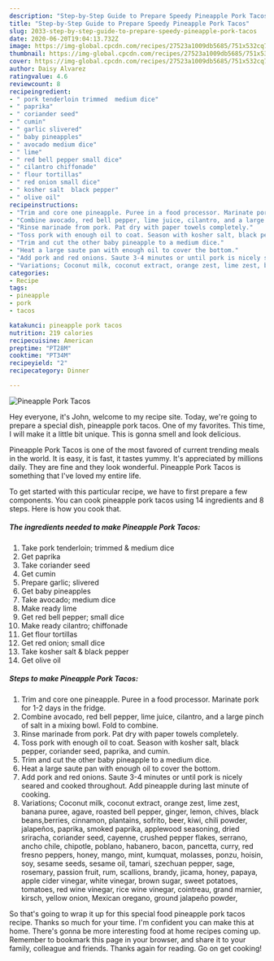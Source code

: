 ```yaml
---
description: "Step-by-Step Guide to Prepare Speedy Pineapple Pork Tacos"
title: "Step-by-Step Guide to Prepare Speedy Pineapple Pork Tacos"
slug: 2033-step-by-step-guide-to-prepare-speedy-pineapple-pork-tacos
date: 2020-06-20T19:04:13.732Z
image: https://img-global.cpcdn.com/recipes/27523a1009db5685/751x532cq70/pineapple-pork-tacos-recipe-main-photo.jpg
thumbnail: https://img-global.cpcdn.com/recipes/27523a1009db5685/751x532cq70/pineapple-pork-tacos-recipe-main-photo.jpg
cover: https://img-global.cpcdn.com/recipes/27523a1009db5685/751x532cq70/pineapple-pork-tacos-recipe-main-photo.jpg
author: Daisy Alvarez
ratingvalue: 4.6
reviewcount: 8
recipeingredient:
- " pork tenderloin trimmed  medium dice"
- " paprika"
- " coriander seed"
- " cumin"
- " garlic slivered"
- " baby pineapples"
- " avocado medium dice"
- " lime"
- " red bell pepper small dice"
- " cilantro chiffonade"
- " flour tortillas"
- " red onion small dice"
- " kosher salt  black pepper"
- " olive oil"
recipeinstructions:
- "Trim and core one pineapple. Puree in a food processor. Marinate pork for 1-2 days in the fridge."
- "Combine avocado, red bell pepper, lime juice, cilantro, and a large pinch of salt in a mixing bowl. Fold to combine."
- "Rinse marinade from pork. Pat dry with paper towels completely."
- "Toss pork with enough oil to coat. Season with kosher salt, black pepper, coriander seed, paprika, and cumin."
- "Trim and cut the other baby pineapple to a medium dice."
- "Heat a large saute pan with enough oil to cover the bottom."
- "Add pork and red onions. Saute 3-4 minutes or until pork is nicely seared and cooked throughout. Add pineapple during last minute of cooking."
- "Variations; Coconut milk, coconut extract, orange zest, lime zest, banana puree, agave, roasted bell pepper, ginger, lemon, chives, black beans,berries, cinnamon, plantains, sofrito, beer, kiwi, chili powder, jalapeños, paprika, smoked paprika, applewood seasoning, dried sriracha, coriander seed, cayenne, crushed pepper flakes, serrano, ancho chile, chipotle, poblano, habanero, bacon, pancetta, curry, red fresno peppers, honey, mango, mint, kumquat, molasses, ponzu, hoisin, soy, sesame seeds, sesame oil, tamari, szechuan pepper, sage, rosemary, passion fruit, rum, scallions, brandy, jicama, honey, papaya, apple cider vinegar, white vinegar, brown sugar, sweet potatoes, tomatoes, red wine vinegar, rice wine vinegar, cointreau, grand marnier, kirsch, yellow onion, Mexican oregano, ground jalapeño powder,"
categories:
- Recipe
tags:
- pineapple
- pork
- tacos

katakunci: pineapple pork tacos 
nutrition: 219 calories
recipecuisine: American
preptime: "PT28M"
cooktime: "PT34M"
recipeyield: "2"
recipecategory: Dinner

---
```



![Pineapple Pork Tacos](https://img-global.cpcdn.com/recipes/27523a1009db5685/751x532cq70/pineapple-pork-tacos-recipe-main-photo.jpg)

Hey everyone, it's John, welcome to my recipe site. Today, we're going to prepare a special dish, pineapple pork tacos. One of my favorites. This time, I will make it a little bit unique. This is gonna smell and look delicious.



Pineapple Pork Tacos is one of the most favored of current trending meals in the world. It is easy, it is fast, it tastes yummy. It's appreciated by millions daily. They are fine and they look wonderful. Pineapple Pork Tacos is something that I've loved my entire life.


To get started with this particular recipe, we have to first prepare a few components. You can cook pineapple pork tacos using 14 ingredients and 8 steps. Here is how you cook that.

<!--inarticleads1-->

##### The ingredients needed to make Pineapple Pork Tacos:

1. Take  pork tenderloin; trimmed &amp; medium dice
1. Get  paprika
1. Take  coriander seed
1. Get  cumin
1. Prepare  garlic; slivered
1. Get  baby pineapples
1. Take  avocado; medium dice
1. Make ready  lime
1. Get  red bell pepper; small dice
1. Make ready  cilantro; chiffonade
1. Get  flour tortillas
1. Get  red onion; small dice
1. Take  kosher salt &amp; black pepper
1. Get  olive oil




<!--inarticleads2-->

##### Steps to make Pineapple Pork Tacos:

1. Trim and core one pineapple. Puree in a food processor. Marinate pork for 1-2 days in the fridge.
1. Combine avocado, red bell pepper, lime juice, cilantro, and a large pinch of salt in a mixing bowl. Fold to combine.
1. Rinse marinade from pork. Pat dry with paper towels completely.
1. Toss pork with enough oil to coat. Season with kosher salt, black pepper, coriander seed, paprika, and cumin.
1. Trim and cut the other baby pineapple to a medium dice.
1. Heat a large saute pan with enough oil to cover the bottom.
1. Add pork and red onions. Saute 3-4 minutes or until pork is nicely seared and cooked throughout. Add pineapple during last minute of cooking.
1. Variations; Coconut milk, coconut extract, orange zest, lime zest, banana puree, agave, roasted bell pepper, ginger, lemon, chives, black beans,berries, cinnamon, plantains, sofrito, beer, kiwi, chili powder, jalapeños, paprika, smoked paprika, applewood seasoning, dried sriracha, coriander seed, cayenne, crushed pepper flakes, serrano, ancho chile, chipotle, poblano, habanero, bacon, pancetta, curry, red fresno peppers, honey, mango, mint, kumquat, molasses, ponzu, hoisin, soy, sesame seeds, sesame oil, tamari, szechuan pepper, sage, rosemary, passion fruit, rum, scallions, brandy, jicama, honey, papaya, apple cider vinegar, white vinegar, brown sugar, sweet potatoes, tomatoes, red wine vinegar, rice wine vinegar, cointreau, grand marnier, kirsch, yellow onion, Mexican oregano, ground jalapeño powder,




So that's going to wrap it up for this special food pineapple pork tacos recipe. Thanks so much for your time. I'm confident you can make this at home. There's gonna be more interesting food at home recipes coming up. Remember to bookmark this page in your browser, and share it to your family, colleague and friends. Thanks again for reading. Go on get cooking!
